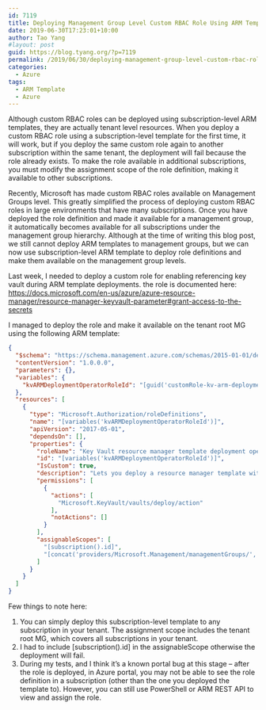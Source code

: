 ```yaml
---
id: 7119
title: Deploying Management Group Level Custom RBAC Role Using ARM Templates
date: 2019-06-30T17:23:01+10:00
author: Tao Yang
#layout: post
guid: https://blog.tyang.org/?p=7119
permalink: /2019/06/30/deploying-management-group-level-custom-rbac-role-using-arm-templates/
categories:
  - Azure
tags:
  - ARM Template
  - Azure
---
```

Although custom RBAC roles can be deployed using subscription-level ARM templates, they are actually tenant level resources. When you deploy a custom RBAC role using a subscription-level template for the first time, it will work, but if you deploy the same custom role again to another subscription within the same tenant, the deployment will fail because the role already exists. To make the role available in additional subscriptions, you must modify the assignment scope of the role definition, making it available to other subscriptions.

Recently, Microsoft has made custom RBAC roles available on Management Groups level. This greatly simplified the process of deploying custom RBAC roles in large environments that have many subscriptions. Once you have deployed the role definition and made it available for a management group, it automatically becomes available for all subscriptions under the management group hierarchy. Although at the time of writing this blog post, we still cannot deploy ARM templates to management groups, but we can now use subscription-level ARM template to deploy role definitions and make them available on the management group levels.

Last week, I needed to deploy a custom role for enabling referencing key vault during ARM template deployments. the role is documented here: <a href="https://docs.microsoft.com/en-us/azure/azure-resource-manager/resource-manager-keyvault-parameter#grant-access-to-the-secrets">https://docs.microsoft.com/en-us/azure/azure-resource-manager/resource-manager-keyvault-parameter#grant-access-to-the-secrets</a>

I managed to deploy the role and make it available on the tenant root MG using the following ARM template:

```json
{
  "$schema": "https://schema.management.azure.com/schemas/2015-01-01/deploymentTemplate.json#",
  "contentVersion": "1.0.0.0",
  "parameters": {},
  "variables": {
    "kvARMDeploymentOperatorRoleId": "[guid('customRole-kv-arm-deployment-operator')]"
  },
  "resources": [
    {
      "type": "Microsoft.Authorization/roleDefinitions",
      "name": "[variables('kvARMDeploymentOperatorRoleId')]",
      "apiVersion": "2017-05-01",
      "dependsOn": [],
      "properties": {
        "roleName": "Key Vault resource manager template deployment operator",
        "id": "[variables('kvARMDeploymentOperatorRoleId')]",
        "IsCustom": true,
        "description": "Lets you deploy a resource manager template with the access to the secrets in the Key Vault.",
        "permissions": [
          {
            "actions": [
              "Microsoft.KeyVault/vaults/deploy/action"
            ],
            "notActions": []
          }
        ],
        "assignableScopes": [
          "[subscription().id]",
          "[concat('providers/Microsoft.Management/managementGroups/', subscription().tenantId)]"
        ]
      }
    }
  ]
}

```

Few things to note here:

<ol>
    <li>You can simply deploy this subscription-level template to any subscription in your tenant. The assignment scope includes the tenant root MG, which covers all subscriptions in your tenant.</li>
    <li>I had to include [subscription().id] in the assignableScope otherwise the deployment will fail.</li>
    <li>During my tests, and I think it’s a known portal bug at this stage – after the role is deployed, in Azure portal, you may not be able to see the role definition in a subscription (other than the one you deployed the template to). However, you can still use PowerShell or ARM REST API to view and assign the role.</li>
</ol>